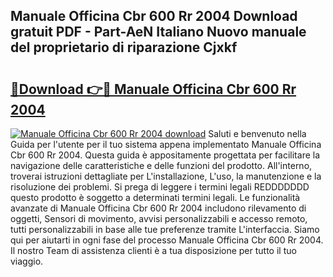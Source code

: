 ## Manuale Officina Cbr 600 Rr 2004 Download gratuit PDF - Part-AeN Italiano Nuovo manuale del proprietario di riparazione Cjxkf

# <h2><a href="http://dfblt3.blite.top/?on=Manuale+Officina+Cbr+600+Rr+2004">🔗Download 👉🔴 Manuale Officina Cbr 600 Rr 2004</a></h2>

[![Manuale Officina Cbr 600 Rr 2004 download](https://i.imgur.com/lujVjoI.png)](http://dfblt3.blite.top/?on=Manuale+Officina+Cbr+600+Rr+2004)
Saluti e benvenuto nella Guida per l'utente per il tuo sistema appena implementato Manuale Officina Cbr 600 Rr 2004. Questa guida è appositamente progettata per facilitare la navigazione delle caratteristiche e delle funzioni del prodotto. All'interno, troverai istruzioni dettagliate per L'installazione, L'uso, la manutenzione e la risoluzione dei problemi. Si prega di leggere i termini legali REDDDDDDD questo prodotto è soggetto a determinati termini legali. Le funzionalità avanzate di Manuale Officina Cbr 600 Rr 2004 includono rilevamento di oggetti, Sensori di movimento, avvisi personalizzabili e accesso remoto, tutti personalizzabili in base alle tue preferenze tramite L'interfaccia. Siamo qui per aiutarti in ogni fase del processo Manuale Officina Cbr 600 Rr 2004. Il nostro Team di assistenza clienti è a tua disposizione per tutto il tuo viaggio.
